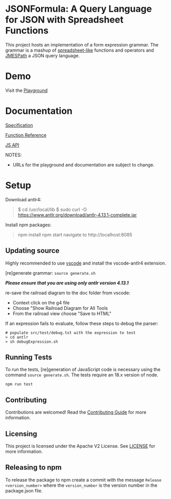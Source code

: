 # JSONFormula: A Query Language for JSON with Spreadsheet Functions

This project hosts an implementation of a form expression grammar.
The grammar is a mashup of
[spreadsheet-like](https://www.oasis-open.org/committees/download.php/16826/openformula-spec-20060221.html)
functions and operators and [JMESPath](https://jmespath.org/) a JSON query language.

# Demo
Visit the [Playground](https://opensource.adobe.com/json-formula/dist/index.html)

# Documentation
[Specification](https://opensource.adobe.com/json-formula/dist/spec.html)

[Function Reference](https://opensource.adobe.com/json-formula/dist/jsdocs/global.html)

[JS API](https://opensource.adobe.com/json-formula/dist/jsdocs/index.html)

NOTES:
- URLs for the playground and documentation are subject to change.

# Setup

Download antlr4:

> $ cd /usr/local/lib
> $ sudo curl -O https://www.antlr.org/download/antlr-4.13.1-complete.jar

Install npm packages:

> npm install
> npm start
> navigate to http://localhost:8085

## Updating source

Highly recommended to use [vscode](https://code.visualstudio.com/) and install the vscode-antlr4 extension.

[re]generate grammar: `source generate.sh`

**_Please ensure that you are using only antlr version 4.13.1_**

re-save the railroad diagram to the doc folder from vscode:
- Context click on the g4 file
- Choose "Show Railroad Diagram for All Tools
- From the railroad view choose "Save to HTML"

If an expression fails to evaluate, follow these steps to debug the parser:

```
# populate src/test/debug.txt with the expression to test
> cd antlr
> sh debugExpression.sh
```

## Running Tests

To run the tests, [re]generation of JavaScript code is necessary using the command `source generate.sh`.
The tests require an 18.x version of node.

```
npm run test
```
## Contributing
Contributions are welcomed! Read the [Contributing Guide](./CONTRIBUTING.md) for more information.

## Licensing
This project is licensed under the Apache V2 License. See [LICENSE](./LICENSE) for more information.

## Releasing to npm

To release the package to npm create a commit with the message
`Release <version_number>` where the `version_number` is the version number in the package.json file.
